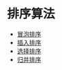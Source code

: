 # 排序算法

- [冒泡排序](sorting_algorithm/bubble_sort)
- [插入排序](sorting_algorithm/insertion_sort)
- [选择排序](sorting_algorithm/selection_sort)
- [归并排序](sorting_algorithm/merge_sort)
